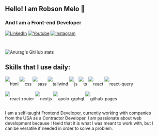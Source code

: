 ## Hello! I am Robson Melo 👋
### And I am a Front-end Developer


[![LinkedIn](https://img.shields.io/badge/LinkedIn-0077B5?style=for-the-badge&logo=linkedin&logoColor=white)](https://www.linkedin.com/in/robsonthedev/)
[![Youtube](https://img.shields.io/badge/YouTube-FF0000?style=for-the-badge&logo=youtube&logoColor=white)](https://www.youtube.com/channel/UCog_5fNwmJn2l9zs7f2RPfQ)
[![Instagram](https://img.shields.io/badge/Instagram-E4405F?style=for-the-badge&logo=instagram&logoColor=white)](https://www.instagram.com/asaventurasderobson/)

<br/>

![Anurag's GitHub stats](https://github-readme-stats.vercel.app/api?username=robson-melo-dev&show_icons=true&theme=merko)

## Skills that I use daily: <br/>

<div style = "
display: inline-block;
line-height: 3rem;
">
    <img align="center" alt="html" src="https://img.shields.io/badge/HTML5-E34F26?style=for-the-badge&logo=html5&logoColor=white" />
    <img align="center" alt="css" src="https://img.shields.io/badge/CSS3-1572B6?style=for-the-badge&logo=css3&logoColor=white" />
    <img align="center" alt="sass" src="https://img.shields.io/badge/Sass-CC6699?style=for-the-badge&logo=sass&logoColor=white" />
    <img align="center" alt="tailwind" src="https://img.shields.io/badge/Tailwind_CSS-38B2AC?style=for-the-badge&logo=tailwind-css&logoColor=white" />
    <img align="center" alt="js" src="https://img.shields.io/badge/JavaScript-F7DF1E?style=for-the-badge&logo=javascript&logoColor=black" />
    <img align="center" alt="ts" src="https://img.shields.io/badge/TypeScript-007ACC?style=for-the-badge&logo=typescript&logoColor=white" />
    <img align="center" alt="react" src="https://img.shields.io/badge/React-20232A?style=for-the-badge&logo=react&logoColor=61DAFB" />
    <img align="center" alt="react-query" src="https://img.shields.io/badge/React_Query-FF4154?style=for-the-badge&logo=React_Query&logoColor=white" />
    <img align="center" alt="react-router" src="https://img.shields.io/badge/React_Router-CA4245?style=for-the-badge&logo=react-router&logoColor=white" />
    <img align="center" alt="nextjs" src="https://img.shields.io/badge/next.js-000000?style=for-the-badge&logo=nextdotjs&logoColor=white" />
    <img align="center" alt="apolo-grphql" src="https://img.shields.io/badge/Apollo%20GraphQL-311C87?&style=for-the-badge&logo=Apollo%20GraphQL&logoColor=white" />
    <img align="center" alt="github-pages" src="https://img.shields.io/badge/GitHub%20Pages-222222?style=for-the-badge&logo=GitHub%20Pages&logoColor=white" />

</div><br/>

I am a self-taught Frontend Developer, currently working with companies from the USA as a Contractor Developer.
I am passionate about web development because I feeld that it is what I was meant to work with, but I can be versatile if needed in order to solve a problem.